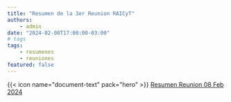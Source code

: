```yaml
---
title: "Resumen de la 3er Reunion RAICyT"
authors:
    - admin
date: "2024-02-08T17:00:00-03:00"
# tags
tags: 
    - resumenes 
    - reuniones
featured: false
---
```


{{< icon name="document-text" pack="hero" >}} [Resumen Reunion 08 Feb 2024](Resumen3.pdf)




